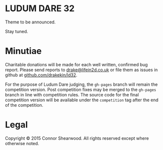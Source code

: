 LUDUM DARE 32
=============

Theme to be announced.

Stay tuned.

Minutiae
========

Charitable donations will be made for each well written, confirmed bug report. Please send reports to [drake@lifein2d.co.uk](mailto:drake@lifein2d.co.uk) or file them as issues in github at [github.com/drakekin/ld32](http://github.com/drakekin/ld32). 

For the purpose of Ludum Dare judging, the `gh-pages` branch will remain the competition version. 
Post competition fixes may be merged to the `gh-pages` branch in line with competition rules.
The source code for the final competition version will be available under the `competition` tag after the end of the competition.

Legal
=====

Copyright © 2015 Connor Shearwood.
All rights reserved except where otherwise noted.

